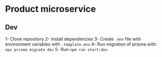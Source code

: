 # Product microservice

## Dev

1- Clone repository
2- Install dependencies
3- Create `.env` file with environment variables with `.template.env`
4- Run migration of prisma with: `npx prisma migrate dev`
5- Run `npm run start:dev`
